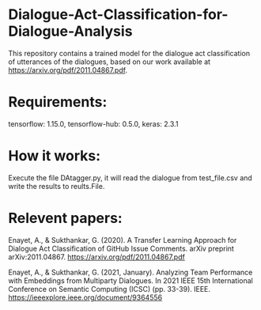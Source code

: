 # Dialogue-Act-Classification-for-Dialogue-Analysis
This repository contains a trained model for the dialogue act classification of utterances of the dialogues, based on our work available at https://arxiv.org/pdf/2011.04867.pdf. 
# Requirements:
  tensorflow: 1.15.0,
  tensorflow-hub: 0.5.0,
  keras: 2.3.1
# How it works:
Execute the file DAtagger.py, it will read the dialogue from test_file.csv and write the results to reults.File.
# Relevent papers:
  Enayet, A., & Sukthankar, G. (2020). A Transfer Learning Approach for Dialogue Act Classification of GitHub Issue Comments. arXiv preprint arXiv:2011.04867.
  https://arxiv.org/pdf/2011.04867.pdf
  
 Enayet, A., & Sukthankar, G. (2021, January). Analyzing Team Performance with Embeddings from Multiparty Dialogues. In 2021 IEEE 15th International Conference on Semantic Computing (ICSC) (pp. 33-39). IEEE.
 https://ieeexplore.ieee.org/document/9364556
